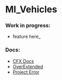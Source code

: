 # MI_Vehicles
### Work in progress:
- feature here_

### Docs:
- [CFX Docs](https://docs.fivem.net/docs/)
- [OverExtended](https://overextended.github.io/docs)
- [Project Error](https://projecterror.dev/docs/)
